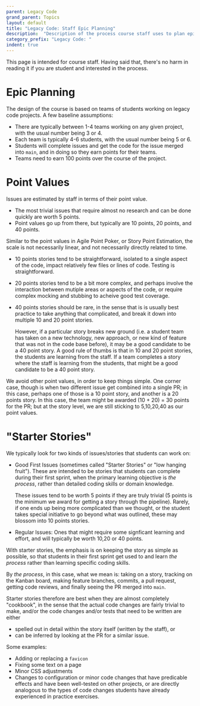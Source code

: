 ```yaml
---
parent: Legacy Code
grand_parent: Topics
layout: default
title: "Legacy Code: Staff Epic Planning"
description:  "Description of the process course staff uses to plan epics"
category_prefix: "Legacy Code: "
indent: true 
---
```


This page is intended for course staff.  Having said that, there's no harm in reading it if you are student and interested in the process.

# Epic Planning

The design of the course is based on teams of students working on legacy code projects.   A few baseline assumptions:

* There are typically between 1-4 teams working on any given project, with the usual number being 3 or 4.
* Each team is typically 4-6 students, with the usual number being 5 or 6.
* Students will complete issues and get the code for the issue merged into `main`, and in doing so they earn points for their teams.
* Teams need to earn 100 points over the course of the project.

# Point Values

Issues are estimated by staff in terms of their point value.  
- The most trivial issues that require almost no research and can be done quickly are worth 5 points.
- Point values go up from there, but typically are 10 points, 20 points, and 40 points.

Similar to the point values in Agile Point Poker, or Story Point Estimation, the scale is not necessarily linear, and not necessarily directly related to time.  
* 10 points stories tend to be straightforward,  isolated to a single aspect of the code,  impact  relatively few files or lines of code. Testing is straightforward.
* 20 points stories tend to be a bit more complex, and perhaps involve the interaction between mutiple areas or aspects of the code, or require complex
  mocking and stubbing to acheive good test coverage.
* 40 points stories should be rare, in the sense that is is usually best practice to take anything that complicated, and break it down into multiple 10 and 20
  point stories.    
  
  However, if a particular story breaks new ground (i.e. a student team has taken on a new technology, new approach, or new kind of feature
  that was not in the code base before), it may be a good candidate to be a 40 point story.  A good rule of thumbs is that in 10 and 20 point stories,
  the students are learning from the staff.  If a team completes a story where the staff is learning from the students, that might be a good candidate
  to be a 40 point story.
  
We avoid other point values, in order to keep things simple.   One corner case, though is when two different issue get combined into a single PR; in this case,
perhaps one of those is a 10 point story, and another is a 20 points story.  In this case, the team might be awarded (10 + 20) = 30 points for the PR; but at the
story level, we are still sticking to 5,10,20,40 as our point values.


# "Starter Stories"

We typically look for two kinds of issues/stories that students can work on:

* Good First Issues (sometimes called "Starter Stories" or "low hanging fruit").   These are intended to be stories that students can complete during their first sprint, 
  when the primary learning objective is *the process*, rather than detailed coding skills or domain knowledge.   

  These issues tend to be worth 5 points if they
  are truly trivial (5 points is the minimum we award for getting a story through the pipeline).   Rarely, if one ends up being more complicated than we thought,
  or the student takes special initiative to go beyond what was outlined, these may blossom into 10 points stories.

* Regular Issues: Ones that might require some signficant learning and effort, and will typically be worth 10,20 or 40 points.

With starter stories, the emphasis is on keeping the story as simple as possible, so that students in their first sprint 
get used to and learn *the process* rather than learning specific coding skills.

By *the process*, in this case, what we mean is: taking on a story, tracking on the Kanban board, making feature branches, commits, a pull request, getting
code reviews, and finally seeing the PR merged into `main`.
  
Starter stories therefore are best when they are almost completely "cookbook", in the sense that the actual code changes are fairly trivial to make,
and/or the code changes and/or tests that need to be written are either 
* spelled out in detail within the story itself (written by the staff), or
* can be inferred by looking at the PR for a similar issue.

Some examples:
- Adding or replacing a `favicon`
- Fixing some text on a page
- Minor CSS adjustments
- Changes to configuration or minor code changes that have predicable effects and have been well-tested on other projects, or are directly analogous to
  the types of code changes students have already experienced in practice exercises.
    
 
